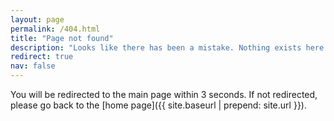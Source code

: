 ```yaml
---
layout: page
permalink: /404.html
title: "Page not found"
description: "Looks like there has been a mistake. Nothing exists here."
redirect: true
nav: false
---
```


You will be redirected to the main page within 3 seconds. If not redirected, please go back to the [home page]({{ site.baseurl | prepend: site.url }}).
